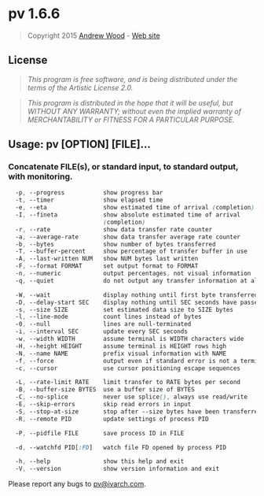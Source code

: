 # pv 1.6.6

>Copyright 2015 [Andrew Wood](<andrew.wood@ivarch.com>) - [Web site](http://www.ivarch.com/programs/pv.shtml)

## License

>*This program is free software, and is being distributed under the terms of the Artistic License 2.0.*

>*This program is distributed in the hope that it will be useful, but WITHOUT ANY WARRANTY; without even the implied warranty of MERCHANTABILITY or FITNESS FOR A PARTICULAR PURPOSE.*

## Usage: pv [OPTION] [FILE]...

### Concatenate FILE(s), or standard input, to standard output, with monitoring.
```css
  -p, --progress           show progress bar
  -t, --timer              show elapsed time
  -e, --eta                show estimated time of arrival (completion)
  -I, --fineta             show absolute estimated time of arrival
                           (completion)
  -r, --rate               show data transfer rate counter
  -a, --average-rate       show data transfer average rate counter
  -b, --bytes              show number of bytes transferred
  -T, --buffer-percent     show percentage of transfer buffer in use
  -A, --last-written NUM   show NUM bytes last written
  -F, --format FORMAT      set output format to FORMAT
  -n, --numeric            output percentages, not visual information
  -q, --quiet              do not output any transfer information at all

  -W, --wait               display nothing until first byte transferred
  -D, --delay-start SEC    display nothing until SEC seconds have passed
  -s, --size SIZE          set estimated data size to SIZE bytes
  -l, --line-mode          count lines instead of bytes
  -0, --null               lines are null-terminated
  -i, --interval SEC       update every SEC seconds
  -w, --width WIDTH        assume terminal is WIDTH characters wide
  -H, --height HEIGHT      assume terminal is HEIGHT rows high
  -N, --name NAME          prefix visual information with NAME
  -f, --force              output even if standard error is not a terminal
  -c, --cursor             use cursor positioning escape sequences

  -L, --rate-limit RATE    limit transfer to RATE bytes per second
  -B, --buffer-size BYTES  use a buffer size of BYTES
  -C, --no-splice          never use splice(), always use read/write
  -E, --skip-errors        skip read errors in input
  -S, --stop-at-size       stop after --size bytes have been transferred
  -R, --remote PID         update settings of process PID

  -P, --pidfile FILE       save process ID in FILE

  -d, --watchfd PID[:FD]   watch file FD opened by process PID

  -h, --help               show this help and exit
  -V, --version            show version information and exit
```

Please report any bugs to <pv@ivarch.com>.
